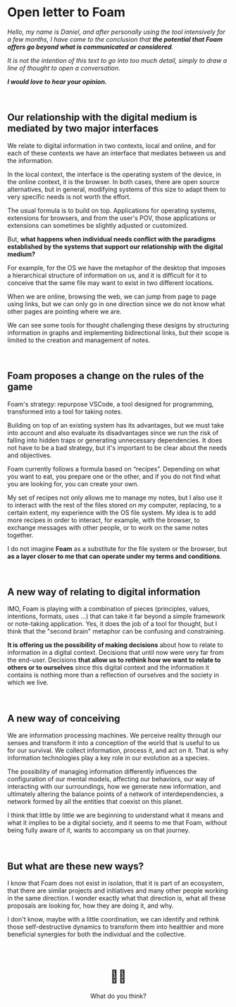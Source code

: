 # Open letter to Foam 

*Hello, my name is Daniel, and after personally using the tool intensively for a few months, I have come to the conclusion that **the potential that Foam offers go beyond what is communicated or considered**.*

*It is not the intention of this text to go into too much detail, simply to draw a line of thought to open a conversation.*

***I would love to hear your opinion.***

<br>

## Our relationship with the digital medium is mediated by two major interfaces

We relate to digital information in two contexts, local and online, and for each of these contexts we have an interface that mediates between us and the information.

In the local context, the interface is the operating system of the device, in the online context, it is the browser. In both cases, there are open source alternatives, but in general, modifying systems of this size to adapt them to very specific needs is not worth the effort.

The usual formula is to build on top. Applications for operating systems, extensions for browsers, and from the user's POV, those applications or extensions can sometimes be slightly adjusted or customized.

But, **what happens when individual needs conflict with the paradigms established by the systems that support our relationship with the digital medium?**

For example, for the OS we have the metaphor of the desktop that imposes a hierarchical structure of information on us, and it is difficult for it to conceive that the same file may want to exist in two different locations.

When we are online, browsing the web, we can jump from page to page using links, but we can only go in one direction since we do not know what other pages are pointing where we are.

We can see some tools for thought challenging these designs by structuring information in graphs and implementing bidirectional links, but their scope is limited to the creation and management of notes. 

<br>

## Foam proposes a change on the rules of the game

Foam's strategy: repurpose VSCode, a tool designed for programming, transformed into a tool for taking notes.

Building on top of an existing system has its advantages, but we must take into account and also evaluate its disadvantages since we run the risk of falling into hidden traps or generating unnecessary dependencies. It does not have to be a bad strategy, but it's important to be clear about the needs and objectives.

Foam currently follows a formula based on “recipes”. Depending on what you want to eat, you prepare one or the other, and if you do not find what you are looking for, you can create your own.

My set of recipes not only allows me to manage my notes, but I also use it to interact with the rest of the files stored on my computer, replacing, to a certain extent, my experience with the OS file system. My idea is to add more recipes in order to interact, for example, with the browser, to exchange messages with other people, or to work on the same notes together.

I do not imagine **Foam** as a substitute for the file system or the browser, but **as a layer closer to me that can operate under my terms and conditions**.

<br>

## A new way of relating to digital information

IMO, Foam is playing with a combination of pieces (principles, values, intentions, formats, uses ...) that can take it far beyond a simple framework or note-taking application. Yes, it does the job of a tool for thought, but I think that the "second brain" metaphor can be confusing and constraining.

**It is offering us the possibility of making decisions** about how to relate to information in a digital context. Decisions that until now were very far from the end-user. Decisions **that allow us to rethink how we want to relate to others or to ourselves** since this digital context and the information it contains is nothing more than a reflection of ourselves and the society in which we live.

<br>

## A new way of conceiving

We are information processing machines. We perceive reality through our senses and transform it into a conception of the world that is useful to us for our survival. We collect information, process it, and act on it. That is why information technologies play a key role in our evolution as a species.

The possibility of managing information differently influences the configuration of our mental models, affecting our behaviors, our way of interacting with our surroundings, how we generate new information, and ultimately altering the balance points of a network of interdependencies, a network formed by all the entities that coexist on this planet.

I think that little by little we are beginning to understand what it means and what it implies to be a digital society, and it seems to me that Foam, without being fully aware of it, wants to accompany us on that journey.

<br>

## But what are these new ways?

I know that Foam does not exist in isolation, that it is part of an ecosystem, that there are similar projects and initiatives and many other people working in the same direction. I wonder exactly what that direction is, what all these proposals are looking for, how they are doing it, and why.

I don't know, maybe with a little coordination, we can identify and rethink those self-destructive dynamics to transform them into healthier and more beneficial synergies for both the individual and the collective.

<br>
<div align="center">

# 🤷‍♂️
What do you think?

</div>
